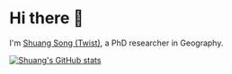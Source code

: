 # Hi there 👋

I'm [Shuang Song (Twist)](https://cv.songshgeo.com/), a PhD researcher in Geography.

[![Shuang's GitHub stats](https://github-readme-stats.vercel.app/api?username=SongshGeo)](https://github.com/SongshGeo/github-readme-stats)

<!--
**SongshGeo/SongshGeo** is a ✨ _special_ ✨ repository because its `README.md` (this file) appears on your GitHub profile.

Here are some ideas to get you started:

- 🔭 I’m currently working on ...
- 🌱 I’m currently learning ...
- 👯 I’m looking to collaborate on ...
- 🤔 I’m looking for help with ...
- 💬 Ask me about ...
- 📫 How to reach me: ...
- 😄 Pronouns: ...
- ⚡ Fun fact: ...
-->
